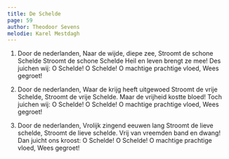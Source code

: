 ```yaml
---
title: De Schelde
page: 59
author: Theodoor Sevens
melodie: Karel Mestdagh
---
```


1. Door de nederlanden,
Naar de wijde, diepe zee,
Stroomt de schone Schelde
Stroomt de schone Schelde
Heil en leven brengt ze mee!
Des juichen wij:
O Schelde! O Schelde!
O machtige prachtige vloed,
Wees gegroet!

2. Door de nederlanden,
Waar de krijg heeft uitgewoed
Stroomt de vrije Schelde,
Stroomt de vrije Schelde.
Maar de vrijheid kostte bloed!
Toch juichen wij:
O Schelde! O Schelde!
O machtige prachtige vloed,
Wees gegroet!

3. Door de nederlanden,
Vrolijk zingend eeuwen lang
Stroomt de lieve schelde,
Stroomt de lieve schelde.
Vrij van vreemden band en dwang!
Dan juicht ons kroost:
O Schelde! O Schelde!
O machtige prachtige vloed,
Wees gegroet!